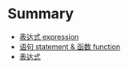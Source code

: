 # Summary

* [表达式 expression](README.md)
* [语句 statement & 函数 function](yu-ju-statement-and-hanshu-function.md)
* [表达式](biao-da-shi.md)

